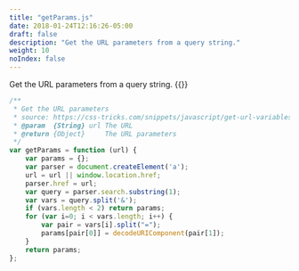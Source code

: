 ```yaml
---
title: "getParams.js"
date: 2018-01-24T12:16:26-05:00
draft: false
description: "Get the URL parameters from a query string."
weight: 10
noIndex: false
---
```


Get the URL parameters from a query string. {{<learn-how hash="get-all-query-string-parameters">}}

```js
/**
 * Get the URL parameters
 * source: https://css-tricks.com/snippets/javascript/get-url-variables/
 * @param  {String} url The URL
 * @return {Object}     The URL parameters
 */
var getParams = function (url) {
	var params = {};
	var parser = document.createElement('a');
	url = url || window.location.href;
	parser.href = url;
	var query = parser.search.substring(1);
	var vars = query.split('&');
	if (vars.length < 2) return params;
	for (var i=0; i < vars.length; i++) {
		var pair = vars[i].split("=");
		params[pair[0]] = decodeURIComponent(pair[1]);
	}
	return params;
};
```